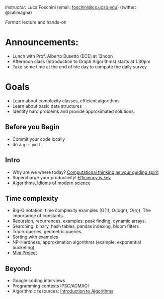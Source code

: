 *Instructor:* Luca Foschini (email: foschini@cs.ucsb.edu) (twitter: @calimagna)

*Format:* lecture and hands-on

# Announcements:
  - Lunch with Prof. Alberto Busetto (ECE) at 12noon
  - Afternoon class (Introduction to Graph Algorithms) starts at 1.30pm
  - Take some time at the end of hte day to compute the daily survey
  
# Goals

- Learn about complexity classes, efficient algorithms
- Learn about basic data structures
- Identify hard problems and provide approximated solutions.

## Before you Begin
  - Commit your code locally
  - do a ```git pull```

## Intro
 
  - Why are we where today? [Computational thinking as your guiding spirit](https://www.cs.cmu.edu/~15110-s13/Wing06-ct.pdf)
  - Supercharge your productivity! [Efficiency is key](http://www.ybrikman.com/writing/2013/09/29/the-10x-developer-is-not-myth/)
  - Algorithms, [Idioms of modern science](https://www.cs.princeton.edu/~chazelle/pubs/algorithm.html)

## Time complexity
  
  - Big-O notation, time complexity examples (O(1), O(logn), O(n)). The importance of constants. 
  - Recursion, recurrences, examples: peak finding, dynamic arrays.
  - Searching: binary, hash tables, pandas indexing, bloom filters
  - Top-k queries, geometric queries.
  - Sorting with examples
  - NP-Hardness, approximation algorithms (example: exponential bucketing). 
  - [Mini Project](http://courses.csail.mit.edu/6.006/spring11/lectures/lec01.pdf) 

## Beyond:
  - Google coding interviews
  - Programming contests IPSC/ACM/IOI
  - Algorithmic resources: [Introduction to Algorithms](http://www.mif.vu.lt/~valdas/ALGORITMAI/LITERATURA/Cormen/Cormen.pdf)
